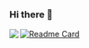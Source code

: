 ### Hi there 👋

<!--
**kwxmxb/kwxmxb** is a ✨ _special_ ✨ repository because its `README.md` (this file) appears on your GitHub profile.

Here are some ideas to get you started:

- 🔭 I’m currently working on ...
- 🌱 I’m currently learning ...
- 👯 I’m looking to collaborate on ...
- 🤔 I’m looking for help with ...
- 💬 Ask me about ...
- 📫 How to reach me: ...
- 😄 Pronouns: ...
- ⚡ Fun fact: ...
-->


<img align="left" src="https://github-readme-stats.vercel.app/api?username=kwxmxb&show_icons=true&icon_color=0366d6&text_color=24292e&bg_color=ffffff&hide_title=true&count_private=true"/>









[![Readme Card](https://github-readme-stats.vercel.app/api/pin/?username=kwxmxb&repo=github-readme-stats)](https://github.com/fxazkwxm/dokploy)
